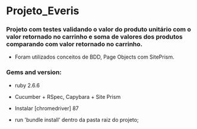 # Projeto_Everis
 ### Projeto com testes validando o valor do produto unitário com o valor retornado no carrinho e soma de valores dos produtos comparando com valor retornado no carrinho.
 
 * Foram utilizados conceitos de BDD, Page Objects com SitePrism.

### Gems and version:
* ruby 2.6.6

* Cucumber + RSpec, Capybara + Site Prism

* Instalar [chromedriver] 87

* run 'bundle install' dentro da pasta raiz do projeto;

